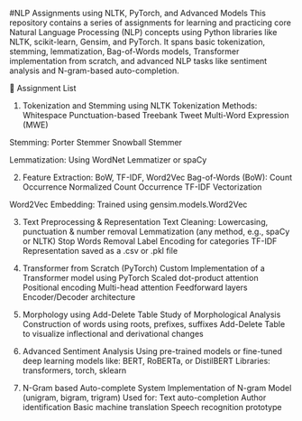 #NLP Assignments using NLTK, PyTorch, and Advanced Models
This repository contains a series of assignments for learning and practicing core Natural Language Processing (NLP) concepts using Python libraries like NLTK, scikit-learn, Gensim, and PyTorch. It spans basic tokenization, stemming, lemmatization, Bag-of-Words models, Transformer implementation from scratch, and advanced NLP tasks like sentiment analysis and N-gram-based auto-completion.

📂 Assignment List
1. Tokenization and Stemming using NLTK
Tokenization Methods:
Whitespace
Punctuation-based
Treebank
Tweet
Multi-Word Expression (MWE)

Stemming:
Porter Stemmer
Snowball Stemmer

Lemmatization:
Using WordNet Lemmatizer or spaCy

2. Feature Extraction: BoW, TF-IDF, Word2Vec
Bag-of-Words (BoW):
Count Occurrence
Normalized Count Occurrence
TF-IDF Vectorization

Word2Vec Embedding:
Trained using gensim.models.Word2Vec

3. Text Preprocessing & Representation
Text Cleaning:
Lowercasing, punctuation & number removal
Lemmatization (any method, e.g., spaCy or NLTK)
Stop Words Removal
Label Encoding for categories
TF-IDF Representation saved as a .csv or .pkl file

4. Transformer from Scratch (PyTorch)
Custom Implementation of a Transformer model using PyTorch
Scaled dot-product attention
Positional encoding
Multi-head attention
Feedforward layers
Encoder/Decoder architecture

5. Morphology using Add-Delete Table
Study of Morphological Analysis
Construction of words using roots, prefixes, suffixes
Add-Delete Table to visualize inflectional and derivational changes

6. Advanced Sentiment Analysis
Using pre-trained models or fine-tuned deep learning models like:
BERT, RoBERTa, or DistilBERT
Libraries: transformers, torch, sklearn

7. N-Gram based Auto-complete System
Implementation of N-gram Model (unigram, bigram, trigram)
Used for:
Text auto-completion
Author identification
Basic machine translation
Speech recognition prototype

